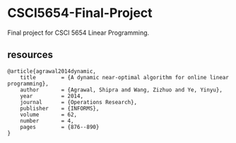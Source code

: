 # CSCI5654-Final-Project

Final project for CSCI 5654 Linear Programming.

## resources
```
@article{agrawal2014dynamic,
	title        = {A dynamic near-optimal algorithm for online linear programming},
	author       = {Agrawal, Shipra and Wang, Zizhuo and Ye, Yinyu},
	year         = 2014,
	journal      = {Operations Research},
	publisher    = {INFORMS},
	volume       = 62,
	number       = 4,
	pages        = {876--890}
}
```